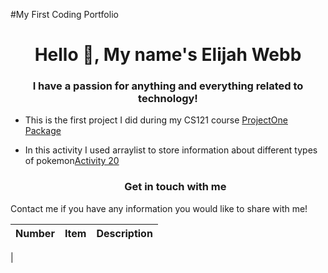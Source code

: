 #My First Coding Portfolio
<h1 align="center"> Hello 👋, My name's   Elijah Webb</h1>
<h3 align="center"> I have a passion for anything and everything related to technology!</h3>

- This is the first project I did during my CS121 course [ProjectOne Package](https://github.com/Elijah445/CS121Full/tree/e1bd3d8260c526fcc5c0fd20b05699552724a70b/src/projectOne)
- In this activity I used arraylist to store information about different types of pokemon[Activity 20](https://github.com/Elijah445/CS121Full/tree/bfdb2dc200b28b13ebb1ac43a2be423ba351a69a/src/week10/Activity20)

  <h3 align = "center">Get in touch with me</h3>
  <p align = "left">
Contact me if you have any information you would like to share with me!
  </p>

  | Number | Item | Description|
  |:----: | ------| ----------|
  |

  
